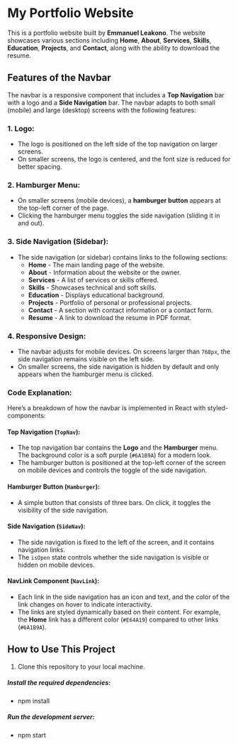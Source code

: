 # My Portfolio Website

This is a portfolio website built by **Emmanuel Leakono**. The website showcases various sections including **Home**, **About**, **Services**, **Skills**, **Education**, **Projects**, and **Contact**, along with the ability to download the resume. 

## Features of the Navbar

The navbar is a responsive component that includes a **Top Navigation** bar with a logo and a **Side Navigation** bar. The navbar adapts to both small (mobile) and large (desktop) screens with the following features:

### 1. **Logo:**
   - The logo is positioned on the left side of the top navigation on larger screens.
   - On smaller screens, the logo is centered, and the font size is reduced for better spacing.

### 2. **Hamburger Menu:**
   - On smaller screens (mobile devices), a **hamburger button** appears at the top-left corner of the page.
   - Clicking the hamburger menu toggles the side navigation (sliding it in and out).

### 3. **Side Navigation (Sidebar):**
   - The side navigation (or sidebar) contains links to the following sections:
     - **Home** - The main landing page of the website.
     - **About** - Information about the website or the owner.
     - **Services** - A list of services or skills offered.
     - **Skills** - Showcases technical and soft skills.
     - **Education** - Displays educational background.
     - **Projects** - Portfolio of personal or professional projects.
     - **Contact** - A section with contact information or a contact form.
     - **Resume** - A link to download the resume in PDF format.

### 4. **Responsive Design:**
   - The navbar adjusts for mobile devices. On screens larger than `768px`, the side navigation remains visible on the left side.
   - On smaller screens, the side navigation is hidden by default and only appears when the hamburger menu is clicked.

### Code Explanation:

Here’s a breakdown of how the navbar is implemented in React with styled-components:

#### Top Navigation (`TopNav`):
- The top navigation bar contains the **Logo** and the **Hamburger** menu. The background color is a soft purple (`#6A1B9A`) for a modern look.
- The hamburger button is positioned at the top-left corner of the screen on mobile devices and controls the toggle of the side navigation.

#### Hamburger Button (`Hamburger`):
- A simple button that consists of three bars. On click, it toggles the visibility of the side navigation.

#### Side Navigation (`SideNav`):
- The side navigation is fixed to the left of the screen, and it contains navigation links.
- The `isOpen` state controls whether the side navigation is visible or hidden on mobile devices.

#### NavLink Component (`NavLink`):
- Each link in the side navigation has an icon and text, and the color of the link changes on hover to indicate interactivity.
- The links are styled dynamically based on their content. For example, the **Home** link has a different color (`#E64A19`) compared to other links (`#6A1B9A`).

## How to Use This Project

1. Clone this repository to your local machine.
#####  Install the required dependencies:
- npm install

##### Run the development server:
- npm start
